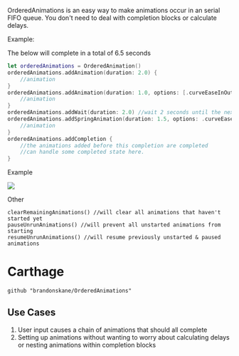 OrderedAnimations is an easy way to make animations occur in an serial FIFO queue. You don't need to deal with completion blocks or calculate delays. 

Example:

The below will complete in a total of 6.5 seconds

```swift
let orderedAnimations = OrderedAnimation()
orderedAnimations.addAnimation(duration: 2.0) { 
    //animation
}
orderedAnimations.addAnimation(duration: 1.0, options: [.curveEaseInOut, .allowUserInteraction]) { 
    //animation
}
orderedAnimations.addWait(duration: 2.0) //wait 2 seconds until the next one starts
orderedAnimations.addSpringAnimation(duration: 1.5, options: .curveEaseInOut, damping: 0.9, springVelocity: 0.3) { 
    //animation
}
orderedAnimations.addCompletion {
    //the animations added before this completion are completed
    //can handle some completed state here.
}
```

Example

![](http://i.imgur.com/z7RgZjV.gif)

Other

```sw
clearRemainingAnimations() //will clear all animations that haven't started yet
pauseUnrunAnimations() //will prevent all unstarted animations from starting
resumeUnrunAnimations() //will resume previously unstarted & paused animations
```



# Carthage

`github "brandonskane/OrderedAnimations"`

## Use Cases

1. User input causes a chain of animations that should all complete
2. Setting up animations without wanting to worry about calculating delays or nesting animations within completion blocks